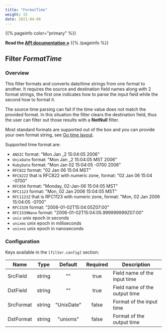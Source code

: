 ```yaml
---
title: "FormatTime"
weight: 15
date: 2021-04-06
---
```

{{% pageinfo color="primary" %}}

**Read the [API documentation &raquo;](https://pkg.go.dev/github.com/AdRoll/baker/filter#FormatTime)**
{{% /pageinfo %}}

## Filter *FormatTime*

### Overview

This filter formats and converts date/time strings from one format to another. 
It requires the source and destination field names along with 2 format strings, the 
first one indicates how to parse the input field while the second how to format it.

The source time parsing can fail if the time value does not match the provided format.
In this situation the filter clears the destination field, thus the user can filter out 
those results with a __NotNull__ filter.

Most standard formats are supported out of the box and you can provide your own format 
string, see [Go time layout](https://pkg.go.dev/time#pkg-constants).

Supported time format are:
- `ANSIC` format: "Mon Jan _2 15:04:05 2006"
- `UnixDate` format: "Mon Jan _2 15:04:05 MST 2006"
- `RubyDate` format: "Mon Jan 02 15:04:05 -0700 2006"
- `RFC822` format: "02 Jan 06 15:04 MST"
- `RFC822Z` that is RFC822 with numeric zone, format: "02 Jan 06 15:04 -0700"
- `RFC850` format: "Monday, 02-Jan-06 15:04:05 MST"
- `RFC1123` format: "Mon, 02 Jan 2006 15:04:05 MST"
- `RFC1123Z` that is RFC1123 with numeric zone, format: "Mon, 02 Jan 2006 15:04:05 -0700"
- `RFC3339` format: "2006-01-02T15:04:05Z07:00"
- `RFC3339Nano` format: "2006-01-02T15:04:05.999999999Z07:00"
- `unix` unix epoch in seconds
- `unixms` unix epoch in milliseconds
- `unixns` unix epoch in nanoseconds


### Configuration

Keys available in the `[filter.config]` section:

|Name|Type|Default|Required|Description|
|----|:--:|:-----:|:------:|-----------|
| SrcField| string| ""| true| Field name of the input time|
| DstField| string| ""| true| Field name of the output time|
| SrcFormat| string| "UnixDate"| false| Format of the input time|
| DstFormat| string| "unixms"| false| Format of the output time|

